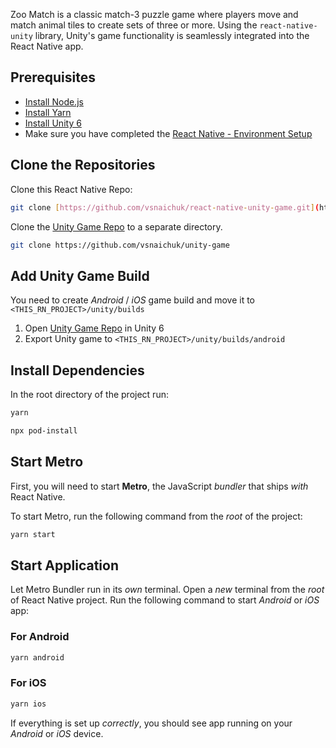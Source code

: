 

Zoo Match is a classic match-3 puzzle game where players move and match animal tiles to create sets of three or more. Using the `react-native-unity` library, Unity's game functionality is seamlessly integrated into the React Native app.

## Prerequisites

- [Install Node.js](https://nodejs.org/)
- [Install Yarn](https://classic.yarnpkg.com/en/docs/install)
- [Install Unity 6](https://unity.com/releases/unity-6)
-  Make sure you have completed the [React Native - Environment Setup](https://reactnative.dev/docs/getting-started-without-a-framework)

## Clone the Repositories
Clone this React Native Repo:

```bash
git clone [https://github.com/vsnaichuk/react-native-unity-game.git](https://github.com/vsnaichuk/react-native-unity-game)
```

Clone the [Unity Game Repo](https://github.com/vsnaichuk/unity-game) to a separate directory.
```bash
git clone https://github.com/vsnaichuk/unity-game
```

## Add Unity Game Build
You need to create _Android_ / _iOS_ game build and move it to `<THIS_RN_PROJECT>/unity/builds`

1. Open [Unity Game Repo](https://github.com/vsnaichuk/unity-game) in Unity 6
2. Export Unity game to `<THIS_RN_PROJECT>/unity/builds/android`

## Install Dependencies

In the root directory of the project run:

```bash
yarn
```

```bash
npx pod-install
```

## Start Metro

First, you will need to start **Metro**, the JavaScript _bundler_ that ships _with_ React Native.

To start Metro, run the following command from the _root_ of the project:

```bash
yarn start
```

## Start Application

Let Metro Bundler run in its _own_ terminal. Open a _new_ terminal from the _root_ of React Native project. Run the following command to start _Android_ or _iOS_ app:

### For Android

```bash
yarn android
```

### For iOS

```bash
yarn ios
```

If everything is set up _correctly_, you should see app running on your _Android_ or _iOS_ device.
